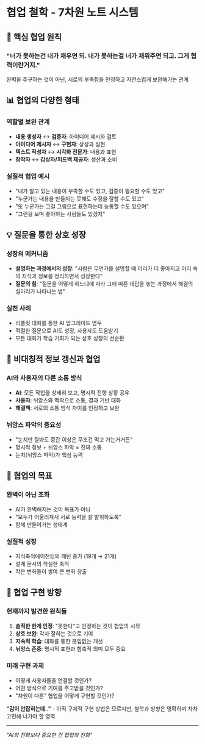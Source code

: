 # 협업 철학 - 7차원 노트 시스템

## 🤝 핵심 협업 원칙

### "너가 못하는건 내가 채우면 되. 내가 못하는걸 너가 채워주면 되고. 그게 협력이란거지."

완벽을 추구하는 것이 아닌, 서로의 부족함을 인정하고 자연스럽게 보완해가는 관계

## 📊 협업의 다양한 형태

### 역할별 보완 관계
- **내용 생성자** ↔ **검증자**: 아이디어 제시와 검토
- **아이디어 제시자** ↔ **구현자**: 상상과 실현
- **텍스트 작성자** ↔ **시각화 전문가**: 내용과 표현
- **창작자** ↔ **감상자/피드백 제공자**: 생산과 소비

### 실질적 협업 예시
- "내가 알고 있는 내용이 부족할 수도 있고, 검증이 필요할 수도 있고"
- "누군가는 내용을 만들지는 못해도 수정을 잘할 수도 있고"
- "또 누군가는 그걸 그림으로 표현하는데 능통할 수도 있으며"
- "그런걸 보며 좋아하는 사람들도 있겠지"

## 💡 질문을 통한 상호 성장

### 성장의 메커니즘
- **설명하는 과정에서의 성장**: "사람은 무언가를 설명할 때 머리가 더 좋아지고 머리 속의 지식과 정보를 정리하면서 성장한다"
- **질문의 힘**: "질문을 어떻게 하느냐에 따라 그에 따른 대답을 놓는 과정에서 해결의 실마리가 나타나는 법"

### 실천 사례
- 리플릿 대화를 통한 AI 업그레이드 염두
- 적절한 질문으로 AI도 성장, 사용자도 도움받기
- 모든 대화가 학습 기회가 되는 상호 성장의 선순환

## 🔄 비대칭적 정보 갱신과 협업

### AI와 사용자의 다른 소통 방식
- **AI**: 모든 작업을 상세히 보고, 명시적 진행 상황 공유
- **사용자**: 뉘앙스와 맥락으로 소통, 결과 기반 대화
- **해결책**: 서로의 소통 방식 차이를 인정하고 보완

### 뉘앙스 파악의 중요성
- "눈치만 잘봐도 중간 이상은 무조건 먹고 가는거거든"
- 명시적 정보 + 뉘앙스 파악 = 진짜 소통
- 눈치(뉘앙스 파악)가 핵심 능력

## 🎯 협업의 목표

### 완벽이 아닌 조화
- AI가 완벽해지는 것이 목표가 아님
- "모두가 어울러져서 서로 능력을 잘 발휘하도록"
- 함께 만들어가는 생태계

### 실질적 성장
- 지식축적에이전트의 패턴 증가 (19개 → 21개)
- 설계 문서의 착실한 축적
- 작은 변화들이 쌓여 큰 변화 창출

## 🌟 협업 구현 방향

### 현재까지 발견한 원칙들
1. **솔직한 한계 인정**: "못한다"고 인정하는 것이 협업의 시작
2. **상호 보완**: 각자 잘하는 것으로 기여
3. **지속적 학습**: 대화를 통한 끊임없는 개선
4. **뉘앙스 존중**: 명시적 표현과 함축적 의미 모두 중요

### 미래 구현 과제
- 어떻게 사용자들을 연결할 것인가?
- 어떤 방식으로 기여를 주고받을 것인가?
- "차원이 다른" 협업을 어떻게 구현할 것인가?

**"감이 안잡히는데.."** - 아직 구체적 구현 방법은 모르지만, 철학과 방향은 명확하며 차차 고민해 나가야 할 영역

---

*"AI의 진화보다 중요한 건 협업의 진화"*